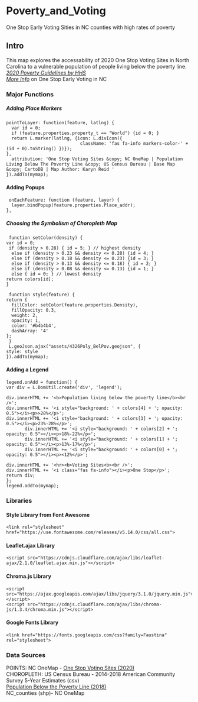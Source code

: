 # Poverty_and_Voting
One Stop Early Voting Sities in NC counties with high rates of poverty
## Intro
This map explores the accessability of 2020 One Stop Voting Sites in North Carolina to a vulnerable population of people living below the poverty line.
<br>
[*2020 Poverty Guidelines by HHS*](https://aspe.hhs.gov/poverty-guidelines)
<br>
[*More Info*](https://www.ncsbe.gov/voting/vote-early-person) on One Stop Early Voting in NC
### Major Functions
##### Adding Place Markers
    pointToLayer: function(feature, latlng) {
      var id = 0;
      if (feature.properties.property_t == "World") {id = 0; }
      return L.marker(latlng, {icon: L.divIcon({
                                className: 'fas fa-info markers-color-' + (id + 0).toString() })});
    },
      attribution: 'One Stop Voting Sites &copy; NC OneMap | Population Living Below The Poverty Line &copy; US Census Bureau | Base Map &copy; CartoDB | Map Author: Karyn Reid '
    }).addTo(mymap);
#### Adding Popups
     onEachFeature: function (feature, layer) {
      layer.bindPopup(feature.properties.Place_addr);
    },
##### Choosing the Symbolism of Choropleth Map
     function setColor(density) {
    var id = 0;
     if (density > 0.28) { id = 5; } // highest density
      else if (density > 0.23 && density <= 0.28) {id = 4; }
      else if (density > 0.18 && density <= 0.23) {id = 3; }
      else if (density > 0.13 && density <= 0.18) { id = 2; }
      else if (density > 0.08 && density <= 0.13) {id = 1; }
      else { id = 0; } // lowest density
    return colors[id];
    }

     function style(feature) {
    return {
      fillColor: setColor(feature.properties.Density),
      fillOpacity: 0.3,
      weight: 2,
      opacity: 1,
      color: '#b4b4b4',
      dashArray: '4'
    };
     }
     L.geoJson.ajax("assets/4326Poly_BelPov.geojson", {
    style: style
    }).addTo(mymap);
#### Adding a Legend
    legend.onAdd = function() {
    var div = L.DomUtil.create('div', 'legend');

    div.innerHTML += '<b>Population living below the poverty line</b><br />';
    div.innerHTML += '<i style="background: ' + colors[4] + '; opacity: 0.5"></i><p>>28%</p>';
    div.innerHTML += '<i style="background: ' + colors[3] + '; opacity: 0.5"></i><p>23%-28%</p>';
           div.innerHTML += '<i style="background: ' + colors[2] + '; opacity: 0.5"></i><p>18%-22%</p>';
           div.innerHTML += '<i style="background: ' + colors[1] + '; opacity: 0.5"></i><p>13%-17%</p>';
           div.innerHTML += '<i style="background: ' + colors[0] + '; opacity: 0.5"></i><p><12%</p>';

    div.innerHTML += '<hr><b>Voting Sites<b><br />';
    div.innerHTML += '<i class="fas fa-info"></i><p>One Stop</p>';
    return div;
    };
    legend.addTo(mymap);
### Libraries
#### Style Library from Font Awesome
    <link rel="stylesheet" href="https://use.fontawesome.com/releases/v5.14.0/css/all.css">

#### Leaflet.ajax Library
    <script src="https://cdnjs.cloudflare.com/ajax/libs/leaflet-ajax/2.1.0/leaflet.ajax.min.js"></script>

#### Chroma.js Library
    <script src="https://ajax.googleapis.com/ajax/libs/jquery/3.1.0/jquery.min.js"></script>
    <script src="https://cdnjs.cloudflare.com/ajax/libs/chroma-js/1.3.4/chroma.min.js"></script>

#### Google Fonts Library
    <link href="https://fonts.googleapis.com/css?family=Faustina" rel="stylesheet">

### Data Sources
POINTS: NC OneMap - [One Stop Voting Sites (2020)](https://www.nconemap.gov/datasets/north-carolina-one-stop-voting-sites)
<br>
CHOROPLETH: US Census Bureau - 2014-2018 American Community Survey 5-Year Estimates (csv)<br>
[Population Below the Poverty Line (2018)](https://data.census.gov/cedsci/table?t=Official%20Poverty%20Measure%3APopulations%20and%20People&g=0400000US37.050000&y=2018&tid=ACSDT5Y2018.B17001&moe=false&hidePreview=true)
<br>
NC_counties (shp)- NC OneMap
